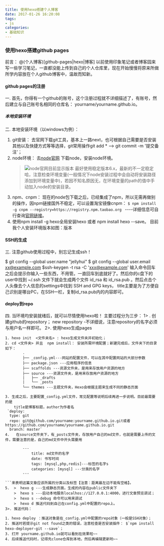 ```yaml
---
title: 使用hexo搭建个人博客
date: 2017-01-26 16:20:08
tags: 
- js
categories:
- 基础知识
---
```


### 使用hexo搭建github pages
前言：
@(个人博客)[github-pages|hexo|博客]
以前使用印象笔记或者博客园来写一些学习笔记，一直都没能上传到自己的个人仓库里，现在开始慢慢将原来所做所学内容放在个人github博客中，温故而知新。

#### github pages的注册
一. 首先，你得有一个github的账号，这个注册过程就不详细描述了，有账号，然后建立与自己账号名相同的仓库名： yourname/yourname.github.io。

##### 本地安装环境
二. 本地安装环境（以windows为例）：

1. git安装： 去官网下载git工具，基本上一路next，也可根据自己需要是否安装其他以及快捷方式等等选择，git常用操作git add * --> git commit -m '提交备注’； 
2. node环境： 去[node官网](https://nodejs.org/en/) 下载node，安装node环境。
    > ![node官网目前显示版本](../images/node.png) 最好使用稳定版本6.x，最新的不一定稳定哈，注意检查环境变量(一般情况下node安装过程中会自动将安装路径添加到环境变量中)，若因不知名原因无，在环境变量的path的值中手动加入node的安装目录。
3. npm、cnpm： 现在的node包下载之后，已经集成了npm，所以无需再做别的操作，因npm链接国外不稳定，可以设置淘宝镜像cnpm： `$ npm install -g cnpm --registry=https://registry.npm.taobao.org ` 
----详细信息可自行查询[官网链接](https://npm.taobao.org/)。
4. 使用npm install -g hexo全局安装hexo 或者 npm install hexo --save。
目前我个人安装环境版本如图：版本

#### SSH的生成
三. 注意github使用过程中，别忘记生成ssh！

$ git config --global user.name "jellyhui"
$ git config --global user.email xx@example.com
$ssh-keygen -t rsa -C 'xxx@example.com'
输入命令回车之后会提示你输入一些东西，不用管。一直回车到底就好了。然后你的c盘下的user中找到 ~/.ssh 文件下就会生成两个文件 id_rsa 和 id_rsa.pub 。然后点击个人头像去个人信息的settings中找到 SSH and GPG keys， title主要是为了方便自己识别是哪台PC，在SSH一栏，复制id_rsa.pub内的内容即可。

#### deploy到repo
四. 当环境均安装就绪后，就可以尽情使用hexo啦！
主要过程分为三步：
1> . 创建github的repository； new repository -不详细说，注意repository的名字必须与用户名一样即可。
2>. 使用hexo生成pages

    1. hexo init  <文件夹名> : hexo生成文件夹并初始化；
    2. cd <文件夹> 并且  npm install： 安装所需环境配置；新建完成后，文件夹下的目录如下：
            .
            ├── _config.yml---网站的配置文件，可以在其中配置网站的大部分参数
            ├── package.json ---应用程序的信息
            ├── scaffolds ---资源文件夹，是用来存放用户资源的地方
            ├── source ---资源文件夹，是用来存放用户资源的地方
            |   ├── _drafts
            |   └── _posts
            └── themes ---主题文件夹，Hexo会根据主题来生成不同的静态页面

    3. 生成之后，主要配置_config.yml文件，常见配置等说明后续再进一步说明。目前最需要的是 
        title是博客标题，author为作者名
     `deploy:
      type: git 
      repo: git@github.com/yourname:yourname.github.io.git或者https://github.com/yourname/yourname.github.io.git
      branch: master`
    4.   在source文件夹下，有_posts文件夹，存放用户自己的md文件，也就是需要上传的文件，需要注意的是，自己的md文件中开头需要用

```
        ---
            title: md文件的名字
            date: 书写时间
            tags: [mysql,php,redis]---标签的名字s
            categories: [mysql] ---分类的名字
        ---

```来表明这篇文章应该所属的分类以及标签【注意：距离最左边不能有空格】。
5.  >  hexo g ---生成静态页面，生成的内容在public文件夹下
    >  hexo s ---启动本地服务localhos://127.0.0.1:4000，进行文章预览调试；
    >  hexo s --debug 命令可以用来调试
    >  hexo d 推送代码到自己在config.yml中配置的repo上。
3>. 推送代码：

1. hexo deploy ：推送对象是在_config.yml中配置的repo对象（一般是SSH对象）；
2. 推送时若提示git not found之类的错误，注意检查是否安装插件： $`npm install hexo-deployer-git --save`；
3. 打开 yourname.github.io就可以看到在效果啦~~
4. 后续推送代码时，记得先clone仓库到本地，然后再编辑更新哟~~